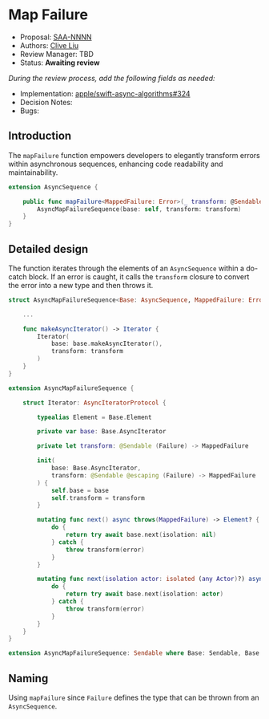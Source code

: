 # Map Failure

* Proposal: [SAA-NNNN](NNNN-map-failure.md)
* Authors: [Clive Liu](https://github.com/clive819)
* Review Manager: TBD
* Status: **Awaiting review**

*During the review process, add the following fields as needed:*

* Implementation: [apple/swift-async-algorithms#324](https://github.com/apple/swift-async-algorithms/pull/324)
* Decision Notes: 
* Bugs: 

## Introduction

The `mapFailure` function empowers developers to elegantly transform errors within asynchronous sequences, enhancing code readability and maintainability.

```swift
extension AsyncSequence {

    public func mapFailure<MappedFailure: Error>(_ transform: @Sendable @escaping (Self.Failure) -> MappedFailure) -> some AsyncSequence<Self.Element, MappedFailure> {
        AsyncMapFailureSequence(base: self, transform: transform)
    }
}
```

## Detailed design

The function iterates through the elements of an `AsyncSequence` within a do-catch block. If an error is caught, it calls the `transform` closure to convert the error into a new type and then throws it.

```swift
struct AsyncMapFailureSequence<Base: AsyncSequence, MappedFailure: Error>: AsyncSequence {

    ...

    func makeAsyncIterator() -> Iterator {
        Iterator(
            base: base.makeAsyncIterator(),
            transform: transform
        )
    }
}

extension AsyncMapFailureSequence {

    struct Iterator: AsyncIteratorProtocol {

        typealias Element = Base.Element

        private var base: Base.AsyncIterator

        private let transform: @Sendable (Failure) -> MappedFailure

        init(
            base: Base.AsyncIterator,
            transform: @Sendable @escaping (Failure) -> MappedFailure
        ) {
            self.base = base
            self.transform = transform
        }

        mutating func next() async throws(MappedFailure) -> Element? {
            do {
                return try await base.next(isolation: nil)
            } catch {
                throw transform(error)
            }
        }

        mutating func next(isolation actor: isolated (any Actor)?) async throws(MappedFailure) -> Element? {
            do {
                return try await base.next(isolation: actor)
            } catch {
                throw transform(error)
            }
        }
    }
}

extension AsyncMapFailureSequence: Sendable where Base: Sendable, Base.Element: Sendable {}
```

## Naming

Using `mapFailure` since `Failure` defines the type that can be thrown from an `AsyncSequence`.
